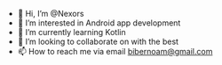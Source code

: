 - 👋 Hi, I’m @Nexors
- 👀 I’m interested in Android app development
- 🌱 I’m currently learning Kotlin
- 💞️ I’m looking to collaborate on with the best
- 📫 How to reach me via email bibernoam@gmail.com

<!---
Nexors/Nexors is a ✨ special ✨ repository because its `README.md` (this file) appears on your GitHub profile.
You can click the Preview link to take a look at your changes.
--->
